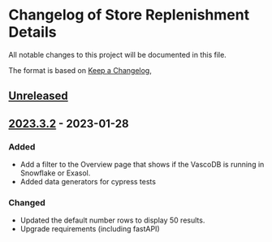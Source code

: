 # Changelog of Store Replenishment Details

All notable changes to this project will be documented in this file.

The format is based on [Keep a Changelog](https://keepachangelog.com/en/1.0.0/),

## [Unreleased]

## [2023.3.2] - 2023-01-28

### Added

-   Add a filter to the Overview page that shows if the VascoDB is running in Snowflake or Exasol. 
-   Added data generators for cypress tests

### Changed

-   Updated the default number rows to display 50 results.
-   Upgrade requirements (including fastAPI)

[Unreleased]: https://github.com/tarunchine/github-action-demo/compare/v2023.3.2...HEAD

[2023.3.2]: https://github.com/tarunchine/github-action-demo/compare/7bbc0816577d58d79a73fa29e116d6e3ed0d2abc...v2023.3.2

